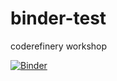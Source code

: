 # binder-test
coderefinery workshop


[![Binder](https://mybinder.org/badge_logo.svg)](https://mybinder.org/v2/gh/hannasoderstrom1/binder-test/HEAD)
